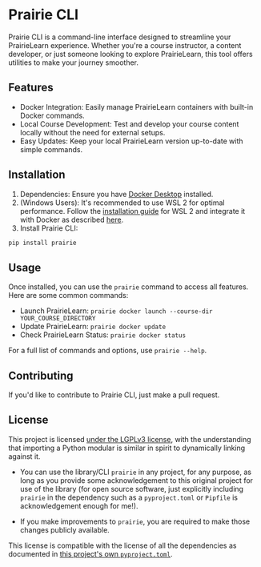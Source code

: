 # Prairie CLI

Prairie CLI is a command-line interface designed to streamline your PrairieLearn experience. Whether you're a course instructor, a content developer, or just someone looking to explore PrairieLearn, this tool offers utilities to make your journey smoother.

## Features

* Docker Integration: Easily manage PrairieLearn containers with built-in Docker commands.
* Local Course Development: Test and develop your course content locally without the need for external setups.
* Easy Updates: Keep your local PrairieLearn version up-to-date with simple commands.

## Installation

1. Dependencies: Ensure you have [Docker Desktop](https://www.docker.com/products/docker-desktop/) installed.
2. (Windows Users): It's recommended to use WSL 2 for optimal performance. Follow the [installation guide](https://learn.microsoft.com/en-us/windows/wsl/install) for WSL 2 and integrate it with Docker as described [here](https://docs.docker.com/desktop/windows/wsl/).
3. Install Prairie CLI:
  ```bash
  pip install prairie
  ```

## Usage

Once installed, you can use the `prairie` command to access all features. Here are some common commands:

* Launch PrairieLearn: `prairie docker launch --course-dir YOUR_COURSE_DIRECTORY`
* Update PrairieLearn: `prairie docker update`
* Check PrairieLearn Status: `prairie docker status`

For a full list of commands and options, use `prairie --help`.

## Contributing

If you'd like to contribute to Prairie CLI, just make a pull request.

## License

This project is licensed [under the LGPLv3 license](https://www.gnu.org/licenses/lgpl-3.0.en.html),
with the understanding that importing a Python modular is similar in spirit to dynamically linking
against it.

- You can use the library/CLI `prairie` in any project, for any purpose,
  as long as you provide some acknowledgement to this original project for
  use of the library (for open source software, just explicitly including
  `prairie` in the dependency such as a `pyproject.toml` or `Pipfile`
  is acknowledgement enough for me!).

- If you make improvements to `prairie`, you are required to make those
  changes publicly available.

This license is compatible with the license of all the dependencies as
documented in [this project's own `pyproject.toml`](https://github.com/jlumbroso/prairie/blob/master/pyproject.toml#L29-L49).
